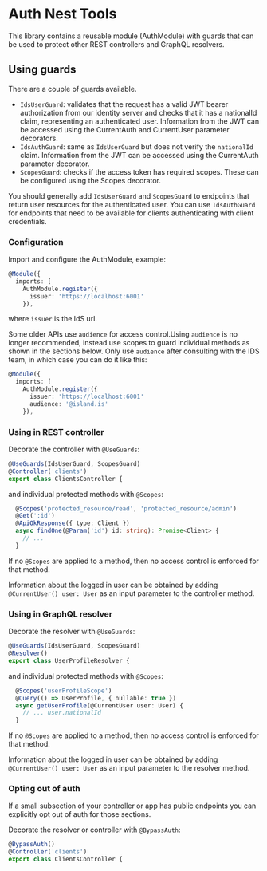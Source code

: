 # Auth Nest Tools

This library contains a reusable module (AuthModule) with guards that can be used to protect other REST controllers and GraphQL resolvers.

## Using guards

There are a couple of guards available.

- `IdsUserGuard`: validates that the request has a valid JWT bearer authorization from our identity server and checks that it has a nationalId claim, representing an authenticated user. Information from the JWT can be accessed using the CurrentAuth and CurrentUser parameter decorators.
- `IdsAuthGuard`: same as `IdsUserGuard` but does not verify the `nationalId` claim. Information from the JWT can be accessed using the CurrentAuth parameter decorator.
- `ScopesGuard`: checks if the access token has required scopes. These can be configured using the Scopes decorator.

You should generally add `IdsUserGuard` and `ScopesGuard` to endpoints that return user resources for the authenticated user. You can use `IdsAuthGuard` for endpoints that need to be available for clients authenticating with client credentials.

### Configuration

Import and configure the AuthModule, example:

```typescript
@Module({
  imports: [
    AuthModule.register({
      issuer: 'https://localhost:6001'
    }),
```

where `issuer` is the IdS url.

Some older APIs use `audience` for access control.Using `audience` is no longer recommended, instead use scopes to guard individual methods as shown in the sections below. Only use `audience` after consulting with the IDS team, in which case you can do it like this:

```typescript
@Module({
  imports: [
    AuthModule.register({
      issuer: 'https://localhost:6001'
      audience: '@island.is'
    }),
```

### Using in REST controller

Decorate the controller with `@UseGuards`:

```typescript
@UseGuards(IdsUserGuard, ScopesGuard)
@Controller('clients')
export class ClientsController {
```

and individual protected methods with `@Scopes`:

```typescript
  @Scopes('protected_resource/read', 'protected_resource/admin')
  @Get(':id')
  @ApiOkResponse({ type: Client })
  async findOne(@Param('id') id: string): Promise<Client> {
    // ...
  }
```

If no `@Scopes` are applied to a method, then no access control is enforced for that method.

Information about the logged in user can be obtained by adding `@CurrentUser() user: User` as an input parameter to the controller method.

### Using in GraphQL resolver

Decorate the resolver with `@UseGuards`:

```typescript
@UseGuards(IdsUserGuard, ScopesGuard)
@Resolver()
export class UserProfileResolver {
```

and individual protected methods with `@Scopes`:

```typescript
  @Scopes('userProfileScope')
  @Query(() => UserProfile, { nullable: true })
  async getUserProfile(@CurrentUser user: User) {
    // ... user.nationalId
  }
```

If no `@Scopes` are applied to a method, then no access control is enforced for that method.

Information about the logged in user can be obtained by adding `@CurrentUser() user: User` as an input parameter to the resolver method.

### Opting out of auth

If a small subsection of your controller or app has public endpoints you can explicitly opt out of auth for those sections.

Decorate the resolver or controller with `@BypassAuth`:

```typescript
@BypassAuth()
@Controller('clients')
export class ClientsController {
```
